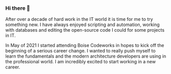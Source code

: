 ### Hi there 👋

After over a decade of hard work in the IT world it is time for me to try something new. I have always enjoyed scripting and automation, working with databases and editing the open-source code I could for some projects in IT. 

In May of 2021 I started attending Boise Codeworks in hopes to kick off the beginning of a serious career change. I wanted to really push myself to learn the fundamentals and the modern architecture developers are using in the professional world. I am incredibly excited to start working in a new career.

<!--
**patrick-misner/patrick-misner** is a ✨ _special_ ✨ repository because its `README.md` (this file) appears on your GitHub profile.

- 🔭 I’m currently working on ...
- 🌱 I’m currently learning ...
- 👯 I’m looking to collaborate on ...
- 🤔 I’m looking for help with ...
- 💬 Ask me about ...
- 📫 How to reach me: ...
- 😄 Pronouns: ...
- ⚡ Fun fact: ...
-->
